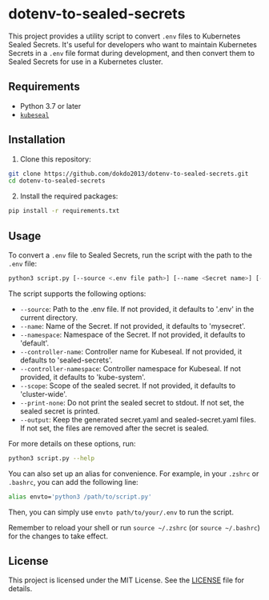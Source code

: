 # dotenv-to-sealed-secrets

This project provides a utility script to convert `.env` files to Kubernetes Sealed Secrets. It's useful for developers who want to maintain Kubernetes Secrets in a `.env` file format during development, and then convert them to Sealed Secrets for use in a Kubernetes cluster.

## Requirements

- Python 3.7 or later
- [`kubeseal`](https://github.com/bitnami-labs/sealed-secrets#installation)

## Installation

1. Clone this repository:

```bash
git clone https://github.com/dokdo2013/dotenv-to-sealed-secrets.git
cd dotenv-to-sealed-secrets
```

2. Install the required packages:

```bash
pip install -r requirements.txt
```

## Usage

To convert a `.env` file to Sealed Secrets, run the script with the path to the `.env` file:

```bash
python3 script.py [--source <.env file path>] [--name <Secret name>] [--namespace <Secret namespace>] [--controller-name <controller name>] [--controller-namespace <controller namespace>] [--scope <scope of sealed secret>] [--print-none] [--output]
```

The script supports the following options:

- `--source`: Path to the .env file. If not provided, it defaults to '.env' in the current directory.
- `--name`: Name of the Secret. If not provided, it defaults to 'mysecret'.
- `--namespace`: Namespace of the Secret. If not provided, it defaults to 'default'.
- `--controller-name`: Controller name for Kubeseal. If not provided, it defaults to 'sealed-secrets'.
- `--controller-namespace`: Controller namespace for Kubeseal. If not provided, it defaults to 'kube-system'.
- `--scope`: Scope of the sealed secret. If not provided, it defaults to 'cluster-wide'.
- `--print-none`: Do not print the sealed secret to stdout. If not set, the sealed secret is printed.
- `--output`: Keep the generated secret.yaml and sealed-secret.yaml files. If not set, the files are removed after the secret is sealed.

For more details on these options, run:

```bash
python3 script.py --help
```

You can also set up an alias for convenience. For example, in your `.zshrc` or `.bashrc`, you can add the following line:

```bash
alias envto='python3 /path/to/script.py'
```

Then, you can simply use `envto path/to/your/.env` to run the script.

Remember to reload your shell or run `source ~/.zshrc` (or `source ~/.bashrc`) for the changes to take effect.

## License

This project is licensed under the MIT License. See the [LICENSE](LICENSE) file for details.
